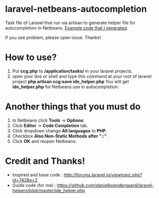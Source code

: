 laravel-netbeans-autocompletion
===============================

Task file of Laravel that run via artisan to generate helper file for autocompletion in Netbeans. <a href="example_ide_helper.php">Example code that I generated</a>.

If you see problem, please open issue. Thanks!

How to use?
===========

1. Put **ccg.php** to **/application/tasks/** in your laravel projects.
2. open your dos or shell and type this command at your root of laravel project **php artisan ccg:save ide_helper.php**
You will get **ide_helper.php** for Netbeans use in autocompletion.

Another things that you must do
==============================

1. In Netbeans click **Tools** -> **Options**.
2. Click **Editor** -> **Code Completion** tab.
3. Click dropdown change **All languages** to **PHP**.
4. Checkbox **Also Non-Static Methods after "::"**.
5. Click **OK** and reopen Netbeans.

Credit and Thanks!
==================

- Inspired and base code : http://forums.laravel.io/viewtopic.php?id=742&p=2
- Guide code (for me) : https://github.com/danielboendergaard/laravel-helpers/blob/master/ide_helper.php
